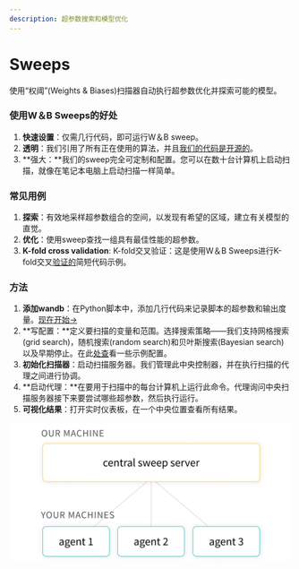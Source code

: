 ```yaml
---
description: 超参数搜索和模型优化
---
```


# Sweeps

使用“权阈”\(Weights & Biases\)扫描器自动执行超参数优化并探索可能的模型。

### **使用W＆B Sweeps的好处**

1. **快速设置**：仅需几行代码，即可运行W＆B sweep。
2.  **透明**：我们引用了所有正在使用的算法，并且[我们的代码是开源的](https://github.com/wandb/client/tree/master/wandb/sweeps)。
3. **强大：**我们的sweep完全可定制和配置。您可以在数十台计算机上启动扫描，就像在笔记本电脑上启动扫描一样简单。

### **常见用例**

1. **探索**：有效地采样超参数组合的空间，以发现有希望的区域，建立有关模型的直觉。
2. **优化**：使用sweep查找一组具有最佳性能的超参数。
3. **K-fold cross validation**: K-fold交叉验证：这是使用W＆B Sweeps进行K-fold交叉[验证的](https://github.com/wandb/examples/tree/master/examples/wandb-sweeps/sweeps-cross-validation)简短代码示例。

### **方法**

1.  **添加wandb**：在Python脚本中，添加几行代码来记录脚本的超参数和输出度量。[现在开始→](https://app.gitbook.com/@weights-and-biases/s/docs/~/drafts/-MKaPhwzNIegNuInaekR/sweeps/quickstart)
2.  **写配置：**定义要扫描的变量和范围。选择搜索策略——我们支持网格搜索\(grid search\)，随机搜索\(random search\)和贝叶斯搜索\(Bayesian search\)以及早期停止。在此[处查](https://github.com/wandb/examples/tree/master/examples/keras/keras-cnn-fashion)看一些示例配置。
3. **初始化扫描器**：启动扫描服务器。我们管理此中央控制器，并在执行扫描的代理之间进行协调。
4.  **启动代理：**在要用于扫描中的每台计算机上运行此命令。代理询问中央扫描服务器接下来要尝试哪些超参数，然后执行运行。
5. **可视化结果**：打开实时仪表板，在一个中央位置查看所有结果。

![](../.gitbook/assets/central-sweep-server-3%20%282%29%20%282%29%20%282%29.png)

